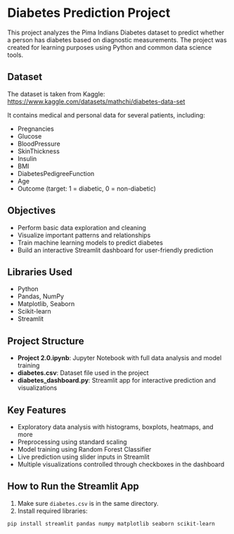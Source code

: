# Diabetes Prediction Project

This project analyzes the Pima Indians Diabetes dataset to predict whether a person has diabetes based on diagnostic measurements. The project was created for learning purposes using Python and common data science tools.

## Dataset

The dataset is taken from Kaggle:
https://www.kaggle.com/datasets/mathchi/diabetes-data-set

It contains medical and personal data for several patients, including:

- Pregnancies
- Glucose
- BloodPressure
- SkinThickness
- Insulin
- BMI
- DiabetesPedigreeFunction
- Age
- Outcome (target: 1 = diabetic, 0 = non-diabetic)

## Objectives

- Perform basic data exploration and cleaning
- Visualize important patterns and relationships
- Train machine learning models to predict diabetes
- Build an interactive Streamlit dashboard for user-friendly prediction

## Libraries Used

- Python
- Pandas, NumPy
- Matplotlib, Seaborn
- Scikit-learn
- Streamlit

## Project Structure

- **Project 2.0.ipynb**: Jupyter Notebook with full data analysis and model training
- **diabetes.csv**: Dataset file used in the project
- **diabetes_dashboard.py**: Streamlit app for interactive prediction and visualizations

## Key Features

- Exploratory data analysis with histograms, boxplots, heatmaps, and more
- Preprocessing using standard scaling
- Model training using Random Forest Classifier
- Live prediction using slider inputs in Streamlit
- Multiple visualizations controlled through checkboxes in the dashboard

## How to Run the Streamlit App

1. Make sure `diabetes.csv` is in the same directory.
2. Install required libraries:

```bash
pip install streamlit pandas numpy matplotlib seaborn scikit-learn
